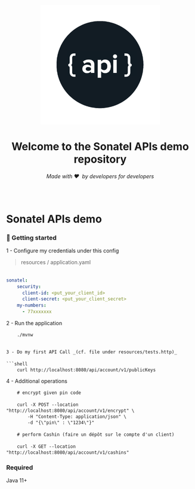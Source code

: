 <div align="center">
  <img src="assets/logo-api.png" alt="Sonatel API" width="320">
  <h1>Welcome to the Sonatel APIs demo repository</h1>

  <h6>Made with ❤️ &nbsp;by developers for developers</h6>
</div>
<br>

# Sonatel APIs demo

### 🚀 Getting started

1 - Configure my credentials under this config

> resources / application.yaml

```yaml

sonatel:
    security:
      client-id: <put_your_client_id>
      client-secret: <put_your_client_secret>
    my-numbers:
      - 77xxxxxxx

```

2 - Run the application

```shell
    ./mvnw
```

```

3 - Do my first API Call _(cf. file under resources/tests.http)_

```shell
    curl http://localhost:8080/api/account/v1/publicKeys
```


4 - Additional operations



```shell
    # encrypt given pin code

    curl -X POST --location "http://localhost:8080/api/account/v1/encrypt" \
        -H "Content-Type: application/json" \
        -d "{\"pin\" : \"1234\"}"

    # perform Cashin (faire un dépôt sur le compte d'un client)

    curl -X GET --location "http://localhost:8080/api/account/v1/cashins"
```


### Required

Java 11+
